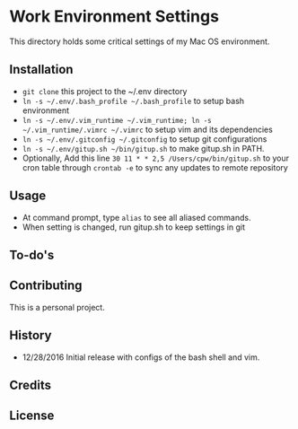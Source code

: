 # Work Environment Settings

This directory holds some critical settings of my Mac OS environment.

## Installation

- `git clone` this project to the ~/.env directory
- `ln -s ~/.env/.bash_profile ~/.bash_profile` to setup bash environment
- `ln -s ~/.env/.vim_runtime ~/.vim_runtime; ln -s ~/.vim_runtime/.vimrc ~/.vimrc` to setup vim and its dependencies
- `ln -s ~/.env/.gitconfig ~/.gitconfig` to setup git configurations
- `ln -s ~/.env/gitup.sh ~/bin/gitup.sh` to make gitup.sh in PATH.
- Optionally, Add this line `30 11 * * 2,5 /Users/cpw/bin/gitup.sh` to your cron table through `crontab -e` to sync any updates to remote repository

## Usage

- At command prompt, type `alias` to see all aliased commands.
- When setting is changed, run gitup.sh to keep settings in git

## To-do's



## Contributing

This is a personal project.

## History

- 12/28/2016 Initial release with configs of the bash shell and vim.

## Credits


## License
